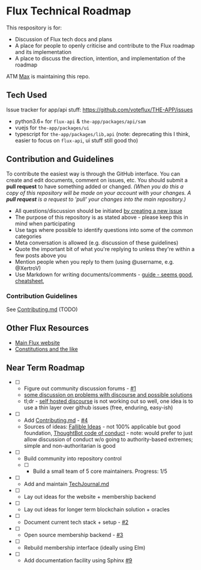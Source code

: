 # Flux Technical Roadmap

This respository is for:

* Discussion of Flux tech docs and plans
* A place for people to openly criticise and contribute to the Flux roadmap and its implementation
* A place to discuss the direction, intention, and implementation of the roadmap

ATM [Max](https://voteflux.org/about/who/) is maintaining this repo.

## Tech Used

Issue tracker for app/api stuff: https://github.com/voteflux/THE-APP/issues

* python3.6+ for `flux-api` & `the-app/packages/api/sam`
* vuejs for `the-app/packages/ui`
* typescript for `the-app/packages/lib,api` (note: deprecating this I think, easier to focus on `flux-api`, ui stuff still good tho)

## Contribution and Guidelines

To contribute the easiest way is through the GitHub interface. You can create and edit documents, comment on issues, etc. You should submit a **pull request** to have something added or changed. _(When you do this a copy of this repository will be made on your account with your changes. A **pull request** is a request to 'pull' your changes into the main repository.)_

* All questions/discussion should be initiated [by creating a new issue](https://github.com/voteflux/flux-tech-roadmap/issues/new)
* The purpose of this repository is as stated above - please keep this in mind when participating
* Use tags where possible to identify questions into some of the common categories
* Meta conversation is allowed (e.g. discussion of these guidelines)
* Quote the important bit of what you're replying to unless they're within a few posts above you
* Mention people when you reply to them (using @username, e.g. @XertroV)
* Use Markdown for writing documents/comments - [guide - seems good](https://learn.getgrav.org/content/markdown), [cheatsheet](https://github.com/adam-p/markdown-here/wiki/Markdown-Cheatsheet), 

### Contribution Guidelines

See [Contributing.md](Contributing.md) (TODO)

## Other Flux Resources

* [Main Flux website](https://voteflux.org)
* [Constitutions and the like](https://github.com/voteflux/flux)

## Near Term Roadmap

- [ ] - Figure out community discussion forums - [#1](../../issues/1)
  * [some discussion on problems with discourse and possible solutions](https://gist.github.com/XertroV/d503a1e9db4bc1fd617c5ee20a619c4c)
  * tl;dr - [self hosted discourse](https://community.voteflux.org) is not working out so well, one idea is to use a thin layer over github issues (free, enduring, easy-ish)

- [ ] - Add [Contributing.md](Contributing.md) - [#4](../../issues/4)
  * Sources of ideas: [Fallible Ideas](http://fallibleideas.com/discussion/guidelines) - not 100% applicable but good foundation, [ThoughtBot code of conduct](https://thoughtbot.com/open-source-code-of-conduct) - note: would prefer to just allow discussion of conduct w/o going to authority-based extremes; simple and non-authoritarian is good

- [ ] - Build community into repository control
  - [ ] - Build a small team of 5 core maintainers. Progress: 1/5
- [ ] - Add and maintain [TechJournal.md](TechJournal.md)
- [ ] - Lay out ideas for the website + membership backend
- [ ] - Lay out ideas for longer term blockchain solution + oracles
- [ ] - Document current tech stack + setup - [#2](../../issues/2)
- [ ] - Open source membership backend - [#3](../../issues/3)
- [ ] - Rebuild membership interface (ideally using Elm)
- [ ] - Add documentation facility using Sphinx [#9](../../issues/9)
